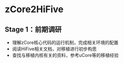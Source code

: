 # zCore2HiFive
## Stage 1：前期调研

- 理解zCore核心代码的运行机制，完成相关环境的配置
- 阅读HiFive相关文档，对移植进行初步构思
- 查找与移植内核有关的资料，参考uCore等的移植经验
